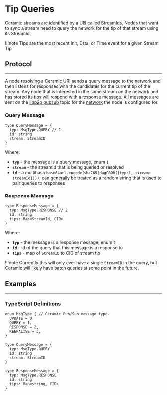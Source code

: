 # Tip Queries

Ceramic streams are identified by a [URI](../streams/uri-scheme) called StreamIds. Nodes that want to sync a stream need to query the network for the tip of that stream using its StreamId. 

!!!note
    Tips are the most recent Init, Data, or Time event for a given Stream Tip


## Protocol
---

A node resolving a Ceramic URI sends a query message to the network and then listens for responses with the candidates for the current tip of the stream. Any node that is interested in the same stream on the network and has stored its tips will respond with a response message. All messages are sent on the [libp2p pubsub](https://github.com/libp2p/specs/tree/master/pubsub) topic for the [network](networks.md) the node is configured for.

### **Query Message**

```tsx
type QueryMessage = {
  typ: MsgType.QUERY // 1
  id: string
  stream: StreamID
}
```

Where:

- **`typ`** - the message is a query message, enum `1`
- **`stream`** - the streamId that is being queried or resolved
- **`id`** - a multihash `base64url.encode(sha265(dagCBOR({typ:1, stream: streamId})))`, can generally be treated as a random string that is used to pair queries to responses

### **Response Message**

```tsx
type ResponseMessage = {
  typ: MsgType.RESPONSE // 2
  id: string
  tips: Map<StreamId, CID> 
}
```

Where:

- **`typ`** - the message is a response message, enum `2`
- **`id`** - id of the query that this message is a response to
- **`tips`** - map of `StreamID` to CID of stream tip

!!!note
    Currently this will only ever have a single `StreamID` in the query, but Ceramic will likely have batch queries at some point in the future.


## Examples
---

### TypeScript Definitions

```tsx
enum MsgType { // Ceramic Pub/Sub message type.
  UPDATE = 0,
  QUERY = 1,
  RESPONSE = 2,
  KEEPALIVE = 3,
}

type QueryMessage = {
  typ: MsgType.QUERY
  id: string
  stream: StreamID
}

type ResponseMessage = {
  typ: MsgType.RESPONSE
  id: string
  tips: Map<string, CID>
}
```
